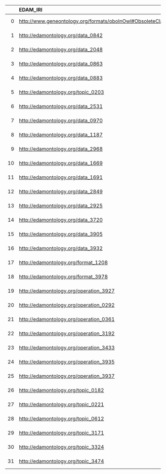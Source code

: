 |    | EDAM_IRI                                                   | EDAM_DESC                                                                                            | OBI_IRI                                                    | OBI_DESC                                                              |
|---:|:-----------------------------------------------------------|:-----------------------------------------------------------------------------------------------------|:-----------------------------------------------------------|:----------------------------------------------------------------------|
|  0 | http://www.geneontology.org/formats/oboInOwl#ObsoleteClass | {'iri': 'http://www.geneontology.org/formats/oboInOwl#ObsoleteClass'}                                | http://www.geneontology.org/formats/oboInOwl#ObsoleteClass | {'iri': 'http://www.geneontology.org/formats/oboInOwl#ObsoleteClass'} |
|  1 | http://edamontology.org/data_0842                          | {'label': 'Identifier', 'prefLabel': None, 'altLabel': None, 'name': 'data_0842'}                    | http://purl.obolibrary.org/obo/IAO_0020000                 | {'label': 'Identifier'}                                               |
|  2 | http://edamontology.org/data_2048                          | {'label': 'Report', 'prefLabel': None, 'altLabel': None, 'name': 'data_2048'}                        | http://purl.obolibrary.org/obo/IAO_0000088                 | {'label': 'Report', 'prefLabel': 'Report'}                            |
|  3 | http://edamontology.org/data_0863                          | {'label': 'Sequence alignment', 'prefLabel': None, 'altLabel': None, 'name': 'data_0863'}            | http://purl.obolibrary.org/obo/OBI_0002567                 | {'label': 'Sequence alignment'}                                       |
|  4 | http://edamontology.org/data_0883                          | {'label': 'Structure', 'prefLabel': None, 'altLabel': None, 'name': 'data_0883'}                     | http://purl.obolibrary.org/obo/PATO_0000141                | {'label': 'Structure', 'prefLabel': 'Structure'}                      |
|  5 | http://edamontology.org/topic_0203                         | {'label': 'Gene expression', 'prefLabel': None, 'altLabel': None, 'name': 'topic_0203'}              | http://purl.obolibrary.org/obo/GO_0010467                  | {'label': 'Gene expression'}                                          |
|  6 | http://edamontology.org/data_2531                          | {'label': 'Protocol', 'prefLabel': None, 'altLabel': None, 'name': 'data_2531'}                      | http://purl.obolibrary.org/obo/OBI_0000272                 | {'label': 'Protocol'}                                                 |
|  7 | http://edamontology.org/data_0970                          | {'label': 'Citation', 'prefLabel': None, 'altLabel': None, 'name': 'data_0970'}                      | http://purl.obolibrary.org/obo/IAO_0000301                 | {'label': 'Citation'}                                                 |
|  8 | http://edamontology.org/data_1187                          | {'label': 'PubMed ID', 'prefLabel': None, 'altLabel': None, 'name': 'data_1187'}                     | http://purl.obolibrary.org/obo/OBI_0001617                 | {'label': 'PubMed ID'}                                                |
|  9 | http://edamontology.org/data_2968                          | {'label': 'Image', 'prefLabel': None, 'altLabel': None, 'name': 'data_2968'}                         | http://purl.obolibrary.org/obo/IAO_0000101                 | {'label': 'Image', 'prefLabel': 'Image'}                              |
| 10 | http://edamontology.org/data_1669                          | {'label': 'P-value', 'prefLabel': None, 'altLabel': None, 'name': 'data_1669'}                       | http://purl.obolibrary.org/obo/OBI_0000175                 | {'label': 'P-value'}                                                  |
| 11 | http://edamontology.org/data_1691                          | {'label': 'Email address', 'prefLabel': None, 'altLabel': None, 'name': 'data_1691'}                 | http://purl.obolibrary.org/obo/IAO_0000429                 | {'label': 'Email address', 'prefLabel': 'Email address'}              |
| 12 | http://edamontology.org/data_2849                          | {'label': 'Abstract', 'prefLabel': None, 'altLabel': None, 'name': 'data_2849'}                      | http://purl.obolibrary.org/obo/IAO_0000315                 | {'label': 'Abstract'}                                                 |
| 13 | http://edamontology.org/data_2925                          | {'label': 'Sequence data', 'prefLabel': None, 'altLabel': None, 'name': 'data_2925'}                 | http://purl.obolibrary.org/obo/OBI_0000973                 | {'label': 'Sequence data'}                                            |
| 14 | http://edamontology.org/data_3720                          | {'label': 'Geographic location', 'prefLabel': None, 'altLabel': None, 'name': 'data_3720'}           | http://purl.obolibrary.org/obo/GAZ_00000448                | {'label': 'Geographic location'}                                      |
| 15 | http://edamontology.org/data_3905                          | {'label': 'Histogram', 'prefLabel': None, 'altLabel': None, 'name': 'data_3905'}                     | http://purl.obolibrary.org/obo/IAO_0000179                 | {'label': 'Histogram'}                                                |
| 16 | http://edamontology.org/data_3932                          | {'label': 'Q-value', 'prefLabel': None, 'altLabel': None, 'name': 'data_3932'}                       | http://purl.obolibrary.org/obo/OBI_0001442                 | {'label': 'Q-value'}                                                  |
| 17 | http://edamontology.org/format_1208                        | {'label': 'protein', 'prefLabel': None, 'altLabel': None, 'name': 'format_1208'}                     | http://purl.obolibrary.org/obo/PR_000000001                | {'label': 'protein'}                                                  |
| 18 | http://edamontology.org/format_3978                        | {'label': 'CONTIG', 'prefLabel': None, 'altLabel': None, 'name': 'format_3978'}                      | http://purl.obolibrary.org/obo/SO_0000149                  | {'label': 'CONTIG'}                                                   |
| 19 | http://edamontology.org/operation_3927                     | {'label': 'Network analysis', 'prefLabel': None, 'altLabel': None, 'name': 'operation_3927'}         | http://purl.obolibrary.org/obo/OBI_0200080                 | {'label': 'Network analysis'}                                         |
| 20 | http://edamontology.org/operation_0292                     | {'label': 'Sequence alignment', 'prefLabel': None, 'altLabel': None, 'name': 'operation_0292'}       | http://purl.obolibrary.org/obo/OBI_0002567                 | {'label': 'Sequence alignment'}                                       |
| 21 | http://edamontology.org/operation_0361                     | {'label': 'Sequence annotation', 'prefLabel': None, 'altLabel': None, 'name': 'operation_0361'}      | http://purl.obolibrary.org/obo/OBI_0001944                 | {'label': 'Sequence annotation'}                                      |
| 22 | http://edamontology.org/operation_3192                     | {'label': 'Sequence trimming', 'prefLabel': None, 'altLabel': None, 'name': 'operation_3192'}        | http://purl.obolibrary.org/obo/OBI_0002585                 | {'label': 'Sequence trimming'}                                        |
| 23 | http://edamontology.org/operation_3433                     | {'label': 'Assembly', 'prefLabel': None, 'altLabel': None, 'name': 'operation_3433'}                 | http://purl.obolibrary.org/obo/SO_0001248                  | {'label': 'Assembly'}                                                 |
| 24 | http://edamontology.org/operation_3935                     | {'label': 'Dimensionality reduction', 'prefLabel': None, 'altLabel': None, 'name': 'operation_3935'} | http://purl.obolibrary.org/obo/OBI_0200050                 | {'label': 'Dimensionality reduction'}                                 |
| 25 | http://edamontology.org/operation_3937                     | {'label': 'Feature extraction', 'prefLabel': None, 'altLabel': None, 'name': 'operation_3937'}       | http://purl.obolibrary.org/obo/OBI_0001028                 | {'label': 'Feature extraction'}                                       |
| 26 | http://edamontology.org/topic_0182                         | {'label': 'Sequence alignment', 'prefLabel': None, 'altLabel': None, 'name': 'topic_0182'}           | http://purl.obolibrary.org/obo/OBI_0002567                 | {'label': 'Sequence alignment'}                                       |
| 27 | http://edamontology.org/topic_0221                         | {'label': 'Sequence annotation', 'prefLabel': None, 'altLabel': None, 'name': 'topic_0221'}          | http://purl.obolibrary.org/obo/OBI_0001944                 | {'label': 'Sequence annotation'}                                      |
| 28 | http://edamontology.org/topic_0612                         | {'label': 'Cell cycle', 'prefLabel': None, 'altLabel': None, 'name': 'topic_0612'}                   | http://purl.obolibrary.org/obo/GO_0007049                  | {'label': 'Cell cycle'}                                               |
| 29 | http://edamontology.org/topic_3171                         | {'label': 'DNA methylation', 'prefLabel': None, 'altLabel': None, 'name': 'topic_3171'}              | http://purl.obolibrary.org/obo/GO_0006306                  | {'label': 'DNA methylation'}                                          |
| 30 | http://edamontology.org/topic_3324                         | {'label': 'Infectious disease', 'prefLabel': None, 'altLabel': None, 'name': 'topic_3324'}           | http://purl.obolibrary.org/obo/OBI_1110040                 | {'label': 'Infectious disease'}                                       |
| 31 | http://edamontology.org/topic_3474                         | {'label': 'Machine learning', 'prefLabel': None, 'altLabel': None, 'name': 'topic_3474'}             | http://purl.obolibrary.org/obo/OBI_0002587                 | {'label': 'Machine learning'}                                         |